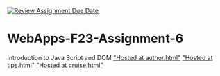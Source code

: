 [![Review Assignment Due Date](https://classroom.github.com/assets/deadline-readme-button-24ddc0f5d75046c5622901739e7c5dd533143b0c8e959d652212380cedb1ea36.svg)](https://classroom.github.com/a/b9NC0g7h)
# WebApps-F23-Assignment-6
Introduction to Java Script and DOM
["Hosted at author.html"](https://44-563-webapps-f23.github.io/44563-webapps-f23-assignment6-S566425/author.html)
["Hosted at tips.html"](https://44-563-webapps-f23.github.io/44563-webapps-f23-assignment6-S566425/tips.html)
["Hosted at cruise.html"](https://44-563-webapps-f23.github.io/44563-webapps-f23-assignment6-S566425/cruise.html)

